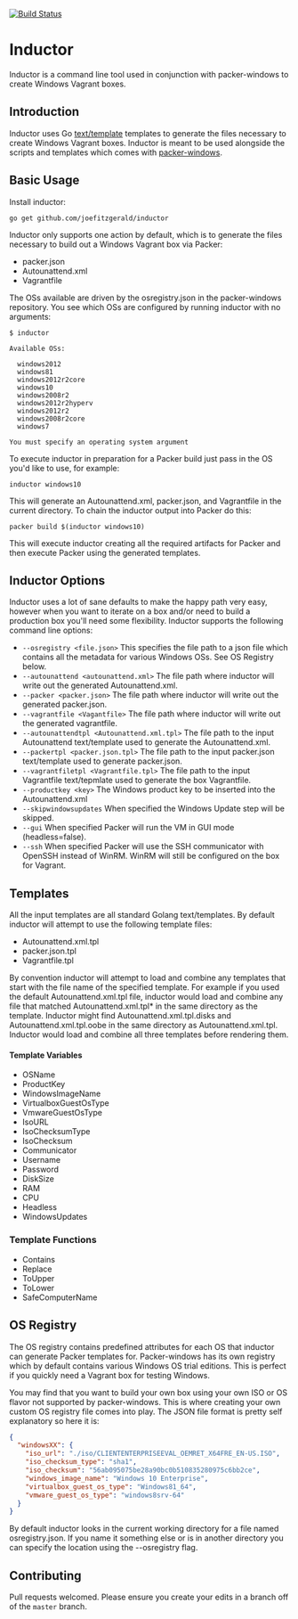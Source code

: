 [![Build Status](https://travis-ci.org/joefitzgerald/inductor.svg?branch=master)](https://travis-ci.org/joefitzgerald/inductor)

# Inductor

Inductor is a command line tool used in conjunction with packer-windows to
create Windows Vagrant boxes.

## Introduction

Inductor uses Go [text/template](http://golang.org/pkg/text/template/) templates
to generate the files necessary to create Windows Vagrant boxes. Inductor is
meant to be used alongside the scripts and templates which comes with
[packer-windows](https://github.com/joefitzgerald/packer-windows).

## Basic Usage

Install inductor:

`go get github.com/joefitzgerald/inductor`

Inductor only supports one action by default, which is to generate the files
necessary to build out a Windows Vagrant box via Packer:

- packer.json
- Autounattend.xml
- Vagrantfile

The OSs available are driven by the osregistry.json in the packer-windows
repository. You see which OSs are configured by running inductor with no
arguments:

```
$ inductor

Available OSs:

  windows2012
  windows81
  windows2012r2core
  windows10
  windows2008r2
  windows2012r2hyperv
  windows2012r2
  windows2008r2core
  windows7

You must specify an operating system argument
```

To execute inductor in preparation for a Packer build just pass in the OS you'd
like to use, for example:

```
inductor windows10
```

This will generate an Autounattend.xml, packer.json, and Vagrantfile in the
current directory. To chain the inductor output into Packer do this:

```
packer build $(inductor windows10)
```

This will execute inductor creating all the required artifacts for Packer and
then execute Packer using the generated templates.

## Inductor Options

Inductor uses a lot of sane defaults to make the happy path very easy,
however when you want to iterate on a box and/or need to build a production box
you'll need some flexibility. Inductor supports the following command line
options:

- `--osregistry <file.json>` This specifies the file path to a json file which
contains all the metadata for various Windows OSs. See OS Registry below.
- `--autounattend <autounattend.xml>` The file path where inductor will write
out the generated Autounattend.xml.
- `--packer <packer.json>` The file path where inductor will write out the
generated packer.json.
- `--vagrantfile <Vagantfile>` The file path where inductor will write out the
generated vagrantfile.
- `--autounattendtpl <Autounattend.xml.tpl>` The file path to the input
Autounattend text/template used to generate the Autounattend.xml.
- `--packertpl <packer.json.tpl>` The file path to the input packer.json
text/template used to generate packer.json.
- `--vagrantfiletpl <Vagrantfile.tpl>` The file path to the input Vagrantfile
text/tepmlate used to generate the box Vagrantfile.
- `--productkey <key>` The Windows product key to be inserted into the
Autounattend.xml
- `--skipwindowsupdates` When specified the Windows Update step will be skipped.
- `--gui` When specified Packer will run the VM in GUI mode (headless=false).
- `--ssh` When specified Packer will use the SSH communicator with OpenSSH
instead of WinRM. WinRM will still be configured on the box for Vagrant.

## Templates

All the input templates are all standard Golang text/templates. By default
inductor will attempt to use the following template files:

- Autounattend.xml.tpl
- packer.json.tpl
- Vagrantfile.tpl

By convention inductor will attempt to load and combine any templates that
start with the file name of the specified template. For example if you used the
default Autounattend.xml.tpl file, inductor would load and combine any file
that matched Autounattend.xml.tpl* in the same directory as the template.
Inductor might find Autounattend.xml.tpl.disks and Autounattend.xml.tpl.oobe
in the same directory as Autounattend.xml.tpl. Inductor would load and combine
all three templates before rendering them.

#### Template Variables
- OSName
-	ProductKey
- WindowsImageName
-	VirtualboxGuestOsType
-	VmwareGuestOsType
-	IsoURL
-	IsoChecksumType
-	IsoChecksum
-	Communicator
-	Username
-	Password
-	DiskSize
-	RAM
-	CPU
-	Headless
-	WindowsUpdates

### Template Functions
- Contains
- Replace
- ToUpper
- ToLower
- SafeComputerName

## OS Registry

The OS registry contains predefined attributes for each OS that inductor can
generate Packer templates for. Packer-windows has its own registry which by
default contains various Windows OS trial editions. This is perfect if you
quickly need a Vagrant box for testing Windows.

You may find that you want to build your own box using your own ISO or OS flavor
not supported by packer-windows. This is where creating your own custom OS
registry file comes into play. The JSON file format is pretty self explanatory
so here it is:

```json
{
  "windowsXX": {
    "iso_url": "./iso/CLIENTENTERPRISEEVAL_OEMRET_X64FRE_EN-US.ISO",
    "iso_checksum_type": "sha1",
    "iso_checksum": "56ab095075be28a90bc0b510835280975c6bb2ce",
    "windows_image_name": "Windows 10 Enterprise",
    "virtualbox_guest_os_type": "Windows81_64",
    "vmware_guest_os_type": "windows8srv-64"
  }
}
```

By default inductor looks in the current working directory for a file named
osregistry.json. If you name it something else or is in another directory
you can specify the location using the --osregistry flag.

## Contributing

Pull requests welcomed. Please ensure you create your edits in a branch off of
the `master` branch.
